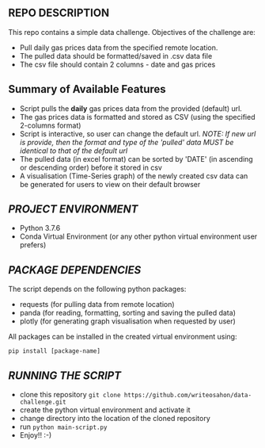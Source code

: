 ﻿## REPO  DESCRIPTION
This repo contains a simple data challenge. Objectives of the challenge are:

 - Pull daily gas prices data from the specified remote location.
 - The pulled data should be formatted/saved in .csv data file
 - The csv file should contain 2 columns - date and gas prices

## Summary of Available Features

 - Script pulls the **daily** gas prices data from the provided (default) url.
 - The gas prices data is formatted and stored as CSV (using the specified 2-columns format)
 - Script is interactive, so user can change the default url. *NOTE: If new url is provide, then the format and type of the 'pulled' data MUST be identical to that of the default url*
 - The pulled data (in excel format) can be sorted by 'DATE' (in ascending or descending order) before it stored in csv
 - A visualisation (Time-Series graph) of the newly created csv data can be  generated for users to view on their default browser

## *PROJECT ENVIRONMENT*
 - Python 3.7.6
 - Conda Virtual Environment (or any other python virtual environment user prefers)

## *PACKAGE DEPENDENCIES*
The script depends on the following python packages:
 - requests (for pulling data from remote location)
 - panda (for reading, formatting, sorting and saving the pulled data)
 - plotly (for generating graph visualisation when requested by user)

All  packages can be installed in the created virtual environment using:

    pip install [package-name]

## *RUNNING THE SCRIPT*

 - clone this repository `git clone https://github.com/writeosahon/data-challenge.git`
 - create the python virtual environment and activate it
 - change directory into the location of the cloned repository
 - run `python main-script.py`
 - Enjoy!! :-)

